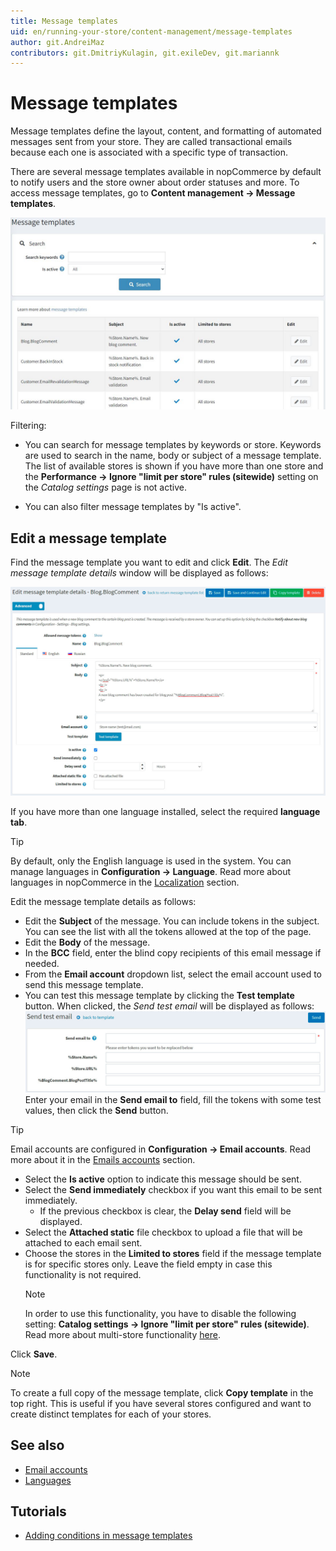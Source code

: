 ```yaml
---
title: Message templates
uid: en/running-your-store/content-management/message-templates
author: git.AndreiMaz
contributors: git.DmitriyKulagin, git.exileDev, git.mariannk
---
```


# Message templates

Message templates define the layout, content, and formatting of automated messages sent from your store. They are called transactional emails because each one is associated with a specific type of transaction.

There are several message templates available in nopCommerce by default to notify users and the store owner about order statuses and more. To access message templates, go to **Content management → Message templates**.

![MessageTemplate1](_static/message-templates/list.jpg)

Filtering:

* You can search for message templates by keywords or store. Keywords are used to search in the name, body or subject of a message template. The list of available stores is shown if you have more than one store and the **Performance → Ignore "limit per store" rules (sitewide)** setting on the *Catalog settings* page is not active.

* You can also filter message templates by "Is active".

## Edit a message template

Find the message template you want to edit and click **Edit**. The *Edit message template details* window will be displayed as follows:

![Editing message templates](_static/message-templates/edit.jpg)

If you have more than one language installed, select the required **language tab**.

> [!TIP]
>
> By default, only the English language is used in the system. You can manage languages in **Configuration → Language**. Read more about languages in nopCommerce in the [Localization](xref:en/getting-started/advanced-configuration/localization) section.

Edit the message template details as follows:

* Edit the **Subject** of the message. You can include tokens in the subject. You can see the list with all the tokens allowed at the top of the page.
* Edit the **Body** of the message.
* In the **BCC** field, enter the blind copy recipients of this email message if needed.
* From the **Email account** dropdown list, select the email account used to send this message template.
* You can test this message template by clicking the **Test template** button. When clicked, the *Send test email* will be displayed as follows:
  ![Send test email](_static/message-templates/test-template.jpg)
  Enter your email in the **Send email to** field, fill the tokens with some test values, then click the **Send** button.
  
> [!TIP]
>
> Email accounts are configured in **Configuration → Email accounts**. Read more about it in the [Emails accounts](xref:en/getting-started/email-accounts) section.

* Select the **Is active** option to indicate this message should be sent.
* Select the **Send immediately** checkbox if you want this email to be sent immediately.
  * If the previous checkbox is clear, the **Delay send** field will be displayed.
* Select the **Attached static** file checkbox to upload a file that will be attached to each email sent.
* Choose the stores in the **Limited to stores** field if the message template is for specific stores only. Leave the field empty in case this functionality is not required.
  > [!NOTE]
  >
  > In order to use this functionality, you have to disable the following setting: **Catalog settings → Ignore "limit per store" rules (sitewide)**. Read more about multi-store functionality [here](xref:en/getting-started/advanced-configuration/multi-store).

Click **Save**.

> [!NOTE]
>
> To create a full copy of the message template, click **Copy template** in the top right. This is useful if you have several stores configured and want to create distinct templates for each of your stores.

## See also

* [Email accounts](xref:en/getting-started/email-accounts)
* [Languages](xref:en/getting-started/advanced-configuration/localization)

## Tutorials

* [Adding conditions in message templates](https://www.youtube.com/watch?v=5chrb1yH1v4&feature=youtu.be)
